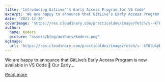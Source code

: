 ```yaml
---
title: 'Introducing GitLive''s Early Access Program for VS Code'
excerpt: 'We are happy to announce that GitLive’s Early Access Program is now available in VS Code 🎉  Our Early...'
date: '2021-12-20'
coverImage: 'https://res.cloudinary.com/practicaldev/image/fetch/s--kTUlU4yN--/c_imagga_scale,f_auto,fl_progressive,h_420,q_auto,w_1000/https://dev-to-uploads.s3.amazonaws.com/uploads/articles/9gdrt3657jb95s9qflcb.png'
author:
  name: Koders
  picture: "assets/blog/authors/koders.png"
ogImage:
  url: 'https://res.cloudinary.com/practicaldev/image/fetch/s--kTUlU4yN--/c_imagga_scale,f_auto,fl_progressive,h_420,q_auto,w_1000/https://dev-to-uploads.s3.amazonaws.com/uploads/articles/9gdrt3657jb95s9qflcb.png'
---
```


We are happy to announce that GitLive’s Early Access Program is now available in VS Code 🎉  Our Early...

[Read more](https://dev.to/gitlive/introducing-gitlives-early-access-program-for-vs-code-1l5j)
